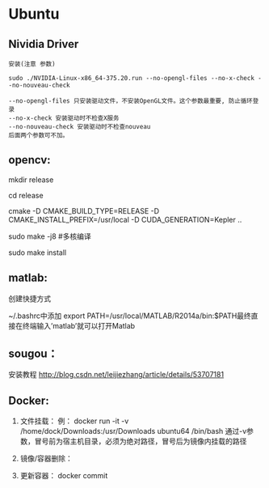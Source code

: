 # Ubuntu

## Nividia Driver

    安装(注意 参数)

    sudo ./NVIDIA-Linux-x86_64-375.20.run --no-opengl-files --no-x-check --no-nouveau-check

    --no-opengl-files 只安装驱动文件，不安装OpenGL文件。这个参数最重要, 防止循环登录
    --no-x-check 安装驱动时不检查X服务
    --no-nouveau-check 安装驱动时不检查nouveau
    后面两个参数可不加。


## opencv:
  mkdir release
  
  cd release
  
  cmake -D CMAKE_BUILD_TYPE=RELEASE -D CMAKE_INSTALL_PREFIX=/usr/local -D CUDA_GENERATION=Kepler ..
  
  sudo make -j8 #多核编译
  
  sudo make install

## matlab:  

  创建快捷方式
  
  ~/.bashrc中添加 export PATH=/usr/local/MATLAB/R2014a/bin:$PATH最终直接在终端输入’matlab’就可以打开Matlab

## sougou：

  安装教程 http://blog.csdn.net/leijiezhang/article/details/53707181

## Docker:
1. 文件挂载：
    例： docker run -it -v /home/dock/Downloads:/usr/Downloads ubuntu64 /bin/bash
    通过-v参数，冒号前为宿主机目录，必须为绝对路径，冒号后为镜像内挂载的路径

2. 镜像/容器删除：

3. 更新容器：
    docker commit 
